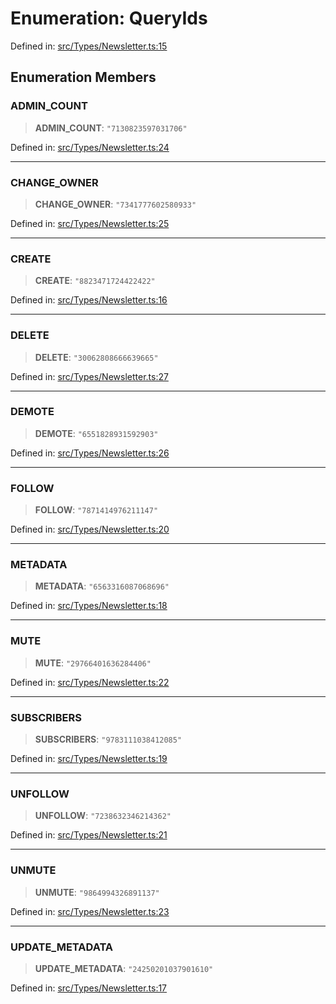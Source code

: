 # Enumeration: QueryIds

Defined in: [src/Types/Newsletter.ts:15](https://github.com/Fokusdotid/bail/blob/3856b89f13bbe82f2e10396a28cd4ef2089de845/src/Types/Newsletter.ts#L15)

## Enumeration Members

### ADMIN\_COUNT

> **ADMIN\_COUNT**: `"7130823597031706"`

Defined in: [src/Types/Newsletter.ts:24](https://github.com/Fokusdotid/bail/blob/3856b89f13bbe82f2e10396a28cd4ef2089de845/src/Types/Newsletter.ts#L24)

***

### CHANGE\_OWNER

> **CHANGE\_OWNER**: `"7341777602580933"`

Defined in: [src/Types/Newsletter.ts:25](https://github.com/Fokusdotid/bail/blob/3856b89f13bbe82f2e10396a28cd4ef2089de845/src/Types/Newsletter.ts#L25)

***

### CREATE

> **CREATE**: `"8823471724422422"`

Defined in: [src/Types/Newsletter.ts:16](https://github.com/Fokusdotid/bail/blob/3856b89f13bbe82f2e10396a28cd4ef2089de845/src/Types/Newsletter.ts#L16)

***

### DELETE

> **DELETE**: `"30062808666639665"`

Defined in: [src/Types/Newsletter.ts:27](https://github.com/Fokusdotid/bail/blob/3856b89f13bbe82f2e10396a28cd4ef2089de845/src/Types/Newsletter.ts#L27)

***

### DEMOTE

> **DEMOTE**: `"6551828931592903"`

Defined in: [src/Types/Newsletter.ts:26](https://github.com/Fokusdotid/bail/blob/3856b89f13bbe82f2e10396a28cd4ef2089de845/src/Types/Newsletter.ts#L26)

***

### FOLLOW

> **FOLLOW**: `"7871414976211147"`

Defined in: [src/Types/Newsletter.ts:20](https://github.com/Fokusdotid/bail/blob/3856b89f13bbe82f2e10396a28cd4ef2089de845/src/Types/Newsletter.ts#L20)

***

### METADATA

> **METADATA**: `"6563316087068696"`

Defined in: [src/Types/Newsletter.ts:18](https://github.com/Fokusdotid/bail/blob/3856b89f13bbe82f2e10396a28cd4ef2089de845/src/Types/Newsletter.ts#L18)

***

### MUTE

> **MUTE**: `"29766401636284406"`

Defined in: [src/Types/Newsletter.ts:22](https://github.com/Fokusdotid/bail/blob/3856b89f13bbe82f2e10396a28cd4ef2089de845/src/Types/Newsletter.ts#L22)

***

### SUBSCRIBERS

> **SUBSCRIBERS**: `"9783111038412085"`

Defined in: [src/Types/Newsletter.ts:19](https://github.com/Fokusdotid/bail/blob/3856b89f13bbe82f2e10396a28cd4ef2089de845/src/Types/Newsletter.ts#L19)

***

### UNFOLLOW

> **UNFOLLOW**: `"7238632346214362"`

Defined in: [src/Types/Newsletter.ts:21](https://github.com/Fokusdotid/bail/blob/3856b89f13bbe82f2e10396a28cd4ef2089de845/src/Types/Newsletter.ts#L21)

***

### UNMUTE

> **UNMUTE**: `"9864994326891137"`

Defined in: [src/Types/Newsletter.ts:23](https://github.com/Fokusdotid/bail/blob/3856b89f13bbe82f2e10396a28cd4ef2089de845/src/Types/Newsletter.ts#L23)

***

### UPDATE\_METADATA

> **UPDATE\_METADATA**: `"24250201037901610"`

Defined in: [src/Types/Newsletter.ts:17](https://github.com/Fokusdotid/bail/blob/3856b89f13bbe82f2e10396a28cd4ef2089de845/src/Types/Newsletter.ts#L17)
